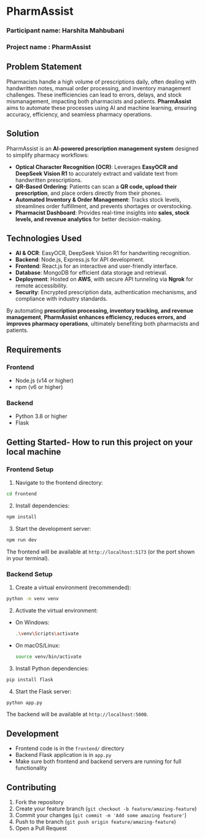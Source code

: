 # **PharmAssist**  

### Participant name: Harshita Mahbubani
### Project name : PharmAssist

## **Problem Statement**  

Pharmacists handle a high volume of prescriptions daily, often dealing with handwritten notes, manual order processing, and inventory management challenges. These inefficiencies can lead to errors, delays, and stock mismanagement, impacting both pharmacists and patients. **PharmAssist** aims to automate these processes using AI and machine learning, ensuring accuracy, efficiency, and seamless pharmacy operations.  

## **Solution**  

PharmAssist is an **AI-powered prescription management system** designed to simplify pharmacy workflows:  

- **Optical Character Recognition (OCR)**: Leverages **EasyOCR and DeepSeek Vision R1** to accurately extract and validate text from handwritten prescriptions.  
- **QR-Based Ordering**: Patients can scan a **QR code, upload their prescription**, and place orders directly from their phones.  
- **Automated Inventory & Order Management**: Tracks stock levels, streamlines order fulfillment, and prevents shortages or overstocking.  
- **Pharmacist Dashboard**: Provides real-time insights into **sales, stock levels, and revenue analytics** for better decision-making.  

## **Technologies Used**  

- **AI & OCR**: EasyOCR, DeepSeek Vision R1 for handwriting recognition.  
- **Backend**: Node.js, Express.js for API development.  
- **Frontend**: React.js for an interactive and user-friendly interface.  
- **Database**: MongoDB for efficient data storage and retrieval.  
- **Deployment**: Hosted on **AWS**, with secure API tunneling via **Ngrok** for remote accessibility.  
- **Security**: Encrypted prescription data, authentication mechanisms, and compliance with industry standards.  

By automating **prescription processing, inventory tracking, and revenue management**, **PharmAssist enhances efficiency, reduces errors, and improves pharmacy operations**, ultimately benefiting both pharmacists and patients.  

## Requirements

### Frontend
- Node.js (v14 or higher)
- npm (v6 or higher)

### Backend
- Python 3.8 or higher
- Flask

## Getting Started- How to run this project on your local machine

### Frontend Setup

1. Navigate to the frontend directory:
```bash
cd frontend
```

2. Install dependencies:
```bash
npm install
```

3. Start the development server:
```bash
npm run dev
```

The frontend will be available at `http://localhost:5173` (or the port shown in your terminal).

### Backend Setup

1. Create a virtual environment (recommended):
```bash
python -m venv venv
```

2. Activate the virtual environment:
- On Windows:
  ```bash
  .\venv\Scripts\activate
  ```
- On macOS/Linux: 
  ```bash
  source venv/bin/activate
  ```

3. Install Python dependencies:
```bash
pip install flask
```

4. Start the Flask server:
```bash
python app.py
```

The backend will be available at `http://localhost:5000`.

## Development

- Frontend code is in the `frontend/` directory
- Backend Flask application is in `app.py`
- Make sure both frontend and backend servers are running for full functionality

## Contributing

1. Fork the repository
2. Create your feature branch (`git checkout -b feature/amazing-feature`)
3. Commit your changes (`git commit -m 'Add some amazing feature'`)
4. Push to the branch (`git push origin feature/amazing-feature`)
5. Open a Pull Request

 
